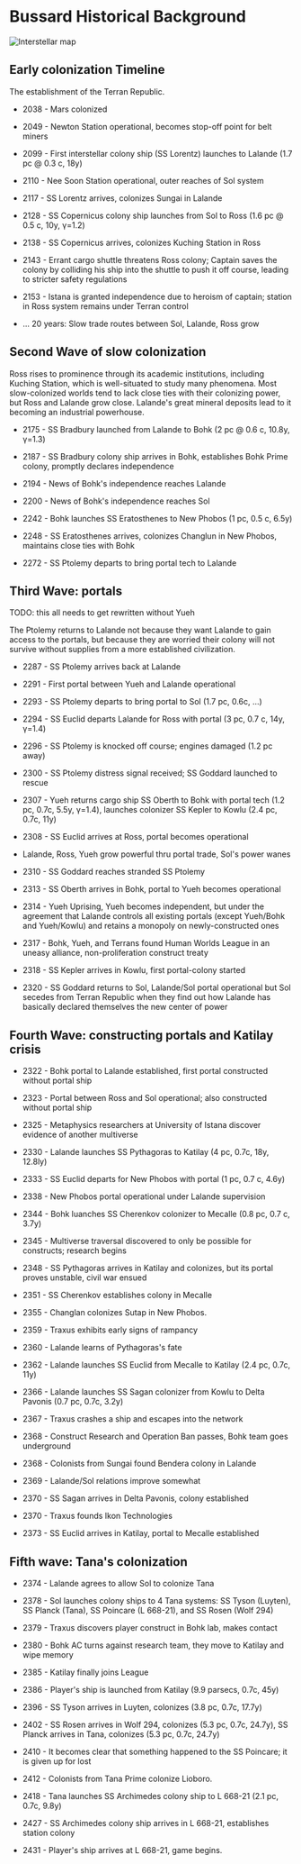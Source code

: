 # Bussard Historical Background

![Interstellar map](https://p.hagelb.org/bussard_map.png)

## Early colonization Timeline

The establishment of the Terran Republic.

* 2038 - Mars colonized

* 2049 - Newton Station operational, becomes stop-off point for belt miners

* 2099 - First interstellar colony ship (SS Lorentz) launches to
  Lalande (1.7 pc @ 0.3 c, 18y)

* 2110 - Nee Soon Station operational, outer reaches of Sol system

* 2117 - SS Lorentz arrives, colonizes Sungai in Lalande

* 2128 - SS Copernicus colony ship launches from Sol to Ross
  (1.6 pc @ 0.5 c, 10y, γ=1.2)

* 2138 - SS Copernicus arrives, colonizes Kuching Station in Ross

* 2143 - Errant cargo shuttle threatens Ross colony; Captain
  saves the colony by colliding his ship into the shuttle to push it
  off course, leading to stricter safety regulations

* 2153 - Istana is granted independence due to heroism of
  captain; station in Ross system remains under Terran control

* ... 20 years: Slow trade routes between Sol, Lalande, Ross grow

## Second Wave of slow colonization

Ross rises to prominence through its academic institutions, including
Kuching Station, which is well-situated to study many phenomena. Most
slow-colonized worlds tend to lack close ties with their colonizing
power, but Ross and Lalande grow close. Lalande's great mineral
deposits lead to it becoming an industrial powerhouse.

* 2175 - SS Bradbury launched from Lalande to Bohk (2 pc @ 0.6 c, 10.8y, γ=1.3)

* 2187 - SS Bradbury colony ship arrives in Bohk, establishes
  Bohk Prime colony, promptly declares independence

* 2194 - News of Bohk's independence reaches Lalande

* 2200 - News of Bohk's independence reaches Sol

* 2242 - Bohk launches SS Eratosthenes to New Phobos (1 pc, 0.5 c, 6.5y)

* 2248 - SS Eratosthenes arrives, colonizes Changlun in New Phobos,
  maintains close ties with Bohk

* 2272 - SS Ptolemy departs to bring portal tech to Lalande

## Third Wave: portals

TODO: this all needs to get rewritten without Yueh

The Ptolemy returns to Lalande not because they want Lalande to gain access to
the portals, but because they are worried their colony will not survive
without supplies from a more established civilization.

* 2287 - SS Ptolemy arrives back at Lalande

* 2291 - First portal between Yueh and Lalande operational

* 2293 - SS Ptolemy departs to bring portal to Sol (1.7 pc, 0.6c, ...)

* 2294 - SS Euclid departs Lalande for Ross with portal
  (3 pc, 0.7 c, 14y, γ=1.4)

* 2296 - SS Ptolemy is knocked off course; engines damaged (1.2 pc away)

* 2300 - SS Ptolemy distress signal received; SS Goddard launched to rescue

* 2307 - Yueh returns cargo ship SS Oberth to Bohk with portal tech
  (1.2 pc, 0.7c, 5.5y, γ=1.4), launches colonizer SS Kepler to Kowlu
  (2.4 pc, 0.7c, 11y)

* 2308 - SS Euclid arrives at Ross, portal becomes operational

* Lalande, Ross, Yueh grow powerful thru portal trade, Sol's power wanes

* 2310 - SS Goddard reaches stranded SS Ptolemy

* 2313 - SS Oberth arrives in Bohk, portal to Yueh becomes operational

* 2314 - Yueh Uprising, Yueh becomes independent, but under the agreement
  that Lalande controls all existing portals (except Yueh/Bohk and Yueh/Kowlu)
  and retains a monopoly on newly-constructed ones

* 2317 - Bohk, Yueh, and Terrans found Human Worlds League in an
  uneasy alliance, non-proliferation construct treaty

* 2318 - SS Kepler arrives in Kowlu, first portal-colony started

* 2320 - SS Goddard returns to Sol, Lalande/Sol portal operational but Sol
  secedes from Terran Republic when they find out how Lalande has basically
  declared themselves the new center of power

## Fourth Wave: constructing portals and Katilay crisis

* 2322 - Bohk portal to Lalande established, first portal constructed
  without portal ship

* 2323 - Portal between Ross and Sol operational; also constructed
  without portal ship

* 2325 - Metaphysics researchers at University of Istana discover
  evidence of another multiverse

* 2330 - Lalande launches SS Pythagoras to Katilay (4 pc, 0.7c, 18y, 12.8ly)

* 2333 - SS Euclid departs for New Phobos with portal (1 pc, 0.7 c, 4.6y)

* 2338 - New Phobos portal operational under Lalande supervision

* 2344 - Bohk luanches SS Cherenkov colonizer to Mecalle
  (0.8 pc, 0.7 c, 3.7y)

* 2345 - Multiverse traversal discovered to only be possible for
  constructs; research begins

* 2348 - SS Pythagoras arrives in Katilay and colonizes, but its portal
  proves unstable, civil war ensued

* 2351 - SS Cherenkov establishes colony in Mecalle

* 2355 - Changlan colonizes Sutap in New Phobos.

* 2359 - Traxus exhibits early signs of rampancy

* 2360 - Lalande learns of Pythagoras's fate

* 2362 - Lalande launches SS Euclid from Mecalle to Katilay (2.4 pc, 0.7c, 11y)

* 2366 - Lalande launches SS Sagan colonizer from Kowlu to Delta Pavonis
  (0.7 pc, 0.7c, 3.2y)

* 2367 - Traxus crashes a ship and escapes into the network

* 2368 - Construct Research and Operation Ban passes,
         Bohk team goes underground

* 2368 - Colonists from Sungai found Bendera colony in Lalande

* 2369 - Lalande/Sol relations improve somewhat

* 2370 - SS Sagan arrives in Delta Pavonis, colony established

* 2370 - Traxus founds Ikon Technologies

* 2373 - SS Euclid arrives in Katilay, portal to Mecalle established

## Fifth wave: Tana's colonization

* 2374 - Lalande agrees to allow Sol to colonize Tana

* 2378 - Sol launches colony ships to 4 Tana systems: SS Tyson
  (Luyten), SS Planck (Tana), SS Poincare (L 668-21), and SS Rosen
  (Wolf 294)

* 2379 - Traxus discovers player construct in Bohk lab, makes contact

* 2380 - Bohk AC turns against research team, they move to Katilay and wipe memory

* 2385 - Katilay finally joins League

* 2386 - Player's ship is launched from Katilay (9.9 parsecs, 0.7c, 45y)

* 2396 - SS Tyson arrives in Luyten, colonizes (3.8 pc, 0.7c, 17.7y)

* 2402 - SS Rosen arrives in Wolf 294, colonizes (5.3 pc, 0.7c, 24.7y),
  SS Planck arrives in Tana, colonizes (5.3 pc, 0.7c, 24.7y)

* 2410 - It becomes clear that something happened to the SS Poincare;
  it is given up for lost

* 2412 - Colonists from Tana Prime colonize Lioboro.

* 2418 - Tana launches SS Archimedes colony ship to L 668-21 (2.1
  pc, 0.7c, 9.8y)

* 2427 - SS Archimedes colony ship arrives in L 668-21, establishes station colony

* 2431 - Player's ship arrives at L 668-21, game begins.
